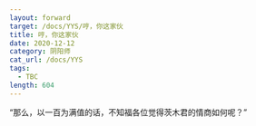 ```yaml
---
layout: forward
target: /docs/YYS/哼，你这家伙
title: 哼，你这家伙
date: 2020-12-12
category: 阴阳师
cat_url: /docs/YYS
tags: 
  - TBC
length: 604
---
```


“那么，以一百为满值的话，不知福各位觉得茨木君的情商如何呢？”
